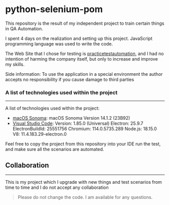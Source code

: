 # python-selenium-pom

This repository is the result of my independent project to train certain things in QA Automation.

I spent 4 days on the realization and setting up this project. JavaScript programming language was used to write the code.

The Web Site that I chose for testing is [practicetestautomation](https://practicetestautomation.com/practice-test-login/), and I had no intention of harming the company itself, but only to increase and improve my skills.

Side information: To use the application in a special environment the author accepts no responsibility if you cause damage to third parties

### A list of technologies used within the project
***
A list of technologies used within the project:
* [macOS Sonoma](https://support.apple.com/en-us/HT214032): macOS Sonoma Version 14.1.2 (23B92)
* [Visual Studio Code](https://code.visualstudio.com/): Version: 1.85.0 (Universal) Electron: 25.9.7 ElectronBuildId: 25551756 Chromium: 114.0.5735.289 Node.js: 18.15.0 V8: 11.4.183.29-electron.0

Feel free to copy the project from this repository into your IDE run the test, and make sure all the scenarios are automated.

## Collaboration
***
This is my project which I upgrade with new things and test scenarios from time to time and I do not accept any collaboration
> Please do not change the code. 
> I am available for any questions.
